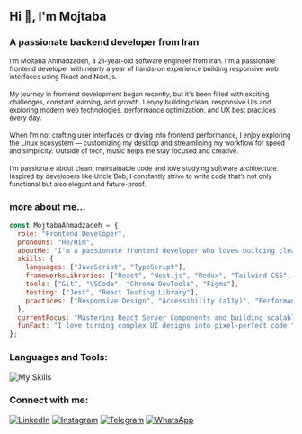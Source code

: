 ## Hi 👋, I'm Mojtaba

### <strong>A passionate backend developer from Iran</strong>

<div>
  <small>
    I'm Mojtaba Ahmadzadeh, a 21-year-old software engineer from Iran. I'm a passionate frontend developer with nearly a year of hands-on experience building responsive web interfaces using React and Next.js.
  </small>
</div>

<br/>
<div>
  <small>
   My journey in frontend development began recently, but it's been filled with exciting challenges, constant learning, and growth. I enjoy building clean, responsive UIs and exploring modern web technologies, performance optimization, and UX best practices every day.
  </small>
</div>

<br/>
<div>
  <small>
When I’m not crafting user interfaces or diving into frontend performance, I enjoy exploring the Linux ecosystem — customizing my desktop and streamlining my workflow for speed and simplicity. Outside of tech, music helps me stay focused and creative.
  </small>
</div>

<br/>
<div>
  <small>
I’m passionate about clean, maintainable code and love studying software architecture. Inspired by developers like Uncle Bob, I constantly strive to write code that’s not only functional but also elegant and future-proof.
  </small>
</div>

### <strong>more about me...</strong>

```js
const MojtabaAhmadzadeh = {
  role: "Frontend Developer",
  pronouns: "He/Him",
  aboutMe: "I'm a passionate frontend developer who loves building clean and user-friendly web applications.",
  skills: {
    languages: ["JavaScript", "TypeScript"],
    frameworksLibraries: ["React", "Next.js", "Redux", "Tailwind CSS", "Bootstrap", "MUI"],
    tools: ["Git", "VSCode", "Chrome DevTools", "Figma"],
    testing: ["Jest", "React Testing Library"],
    practices: ["Responsive Design", "Accessibility (a11y)", "Performance Optimization", "SEO Basics"],
  },
  currentFocus: "Mastering React Server Components and building scalable frontend architectures",
  funFact: "I love turning complex UI designs into pixel-perfect code!",
};

```

### Languages and Tools:

![My Skills](https://skillicons.dev/icons?i=html,css,tailwind,bootstrap,javascript,typescript,react,mui,next,redux,github,gitlab,figma,xd)

### Connect with me:
[![LinkedIn](https://skillicons.dev/icons?i=linkedin)](https://linkedin.com/in/yourprofile)
[![Instagram](https://skillicons.dev/icons?i=instagram)](https://instagram.com/yourusername)
[![Telegram](https://img.icons8.com/color/48/000000/telegram-app.png)](https://t.me/MojtabaAhmadzadeh1382)
[![WhatsApp](https://img.icons8.com/color/48/000000/whatsapp--v1.png)](https://wa.me/09370751170)




